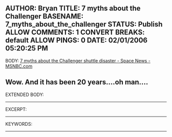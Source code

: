 AUTHOR: Bryan
TITLE: 7 myths about the Challenger
BASENAME: 7_myths_about_the_challenger
STATUS: Publish
ALLOW COMMENTS: 1
CONVERT BREAKS: __default__
ALLOW PINGS: 0
DATE: 02/01/2006 05:20:25 PM
-----
BODY:
<a title="7 myths about the Challenger shuttle disaster - Space News - MSNBC.com" href="http://www.msnbc.msn.com/id/11031097/">7 myths about the Challenger shuttle disaster - Space News - MSNBC.com</a>

Wow. And it has been 20 years....oh man....
-----
EXTENDED BODY:

-----
EXCERPT:

-----
KEYWORDS:

-----



